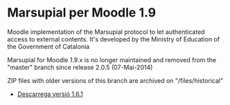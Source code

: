 Marsupial per Moodle 1.9
=========

Moodle implementation of the Marsupial protocol to let authenticated access to external contents. It's developed by the Ministry of Education of the Government of Catalonia 

Marsupial for Moodle 1.9.x is no longer maintained and removed from the "master" branch since release 2.0.5 (07-Mai-2014)

ZIP files with older versions of this branch are archived on "/files/historical"

* [Descarrega versió 1.6.1](https://github.com/projectestac/marsupial/raw/master/files/historical/marsupial_v1.6.1.zip)
